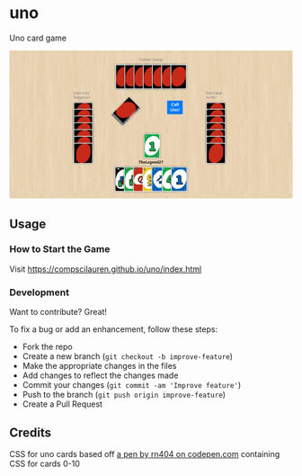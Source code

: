 # uno

Uno card game

<p align="center">
  <img src="uno_cover.png">
</p>

## Usage

### How to Start the Game

Visit https://compscilauren.github.io/uno/index.html

### Development

Want to contribute? Great!

To fix a bug or add an enhancement, follow these steps:

- Fork the repo
- Create a new branch (`git checkout -b improve-feature`)
- Make the appropriate changes in the files
- Add changes to reflect the changes made
- Commit your changes (`git commit -am 'Improve feature'`)
- Push to the branch (`git push origin improve-feature`)
- Create a Pull Request

## Credits

CSS for uno cards based off [a pen by rn404 on codepen.com](https://codepen.io/rn404/pen/mEpiG) containing CSS for cards 0-10
